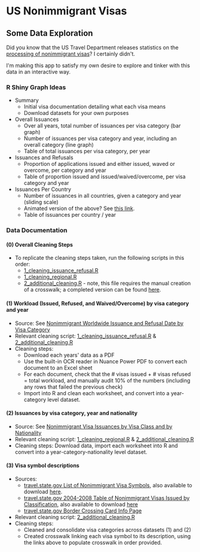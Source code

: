 # US Nonimmigrant Visas
## Some Data Exploration

Did you know that the US Travel Department releases statistics on the [processing of nonimmigrant visas](https://travel.state.gov/content/travel/en/legal/visa-law0/visa-statistics/nonimmigrant-visa-statistics.html)? I certainly didn't.

I'm making this app to satisfy my own desire to explore and tinker with this data in an interactive way.

### R Shiny Graph Ideas

* Summary
    * Initial visa documentation detailing what each visa means
    * Download datasets for your own purposes
* Overall Issuances 
    * Over all years, total number of issuances per visa category (bar graph)
    * Number of issuances per visa category and year, including an overall category (line graph)
    * Table of total issuances per visa category, per year
* Issuances and Refusals
    * Proportion of applications issued and either issued, waved or overcome, per category and year
    * Table of proportion issued and issued/waived/overcome, per visa category and year
* Issuances Per Country
    * Number of issuances in all countries, given a category and year (sliding scale)
    * Animated version of the above? See [this link](https://rstudio-pubs-static.s3.amazonaws.com/315157_73b802e0532c4ea3839f98afc0378ca1.html).
    * Table of issuances per country / year

### Data Documentation

#### (0) Overall Cleaning Steps

* To replicate the cleaning steps taken, run the following scripts in this order:
    * [1_cleaning_issuance_refusal.R](data/scripts/1_cleaning_issuance_refusal.R)
    * [1_cleaning_regional.R](data/scripts/1_cleaning_regional.R)
    * [2_additional_cleaning.R](data/scripts/2_additional_cleaning.R) - note, this file requires the manual creation of a crosswalk; a completed version can be found [here](data/output/labels.rds).

#### (1) Workload (Issued, Refused, and Waived/Overcome) by visa category and year

* Source: See [Nonimmigrant Worldwide Issuance and Refusal Date by Visa Category](https://travel.state.gov/content/travel/en/legal/visa-law0/visa-statistics/nonimmigrant-visa-statistics.html)
* Relevant cleaning script: [1_cleaning_issuance_refusal.R](data/scripts/1_cleaning_issuance_refusal.R) & [2_additional_cleaning.R](data/scripts/2_additional_cleaning.R)
* Cleaning steps:
    * Download each years' data as a PDF
    * Use the built-in OCR reader in Nuance Power PDF to convert each document to an Excel sheet
    * For each document, check that the # visas issued + # visas refused = total workload, and manually audit 10% of the numbers (including any rows that failed the previous check)
    * Import into R and clean each worksheet, and convert into a year-category level dataset.

#### (2) Issuances by visa category, year and nationality

* Source: See [Nonimmigrant Visa Issuances by Visa Class and by Nationality](https://travel.state.gov/content/travel/en/legal/visa-law0/visa-statistics/nonimmigrant-visa-statistics.html)
* Relevant cleaning script: [1_cleaning_regional.R](data/scripts/1_cleaning_regional.R) & [2_additional_cleaning.R](data/scripts/2_additional_cleaning.R)
* Cleaning steps: Download data, import each worksheet into R and convert into a year-category-nationality level dataset.

#### (3) Visa symbol descriptions

* Sources:
    * [travel.state.gov List of Nonimmigrant Visa Symbols](data/input/NonimmigrantVisaSymbols.pdf), also available to download [here](https://travel.state.gov/content/dam/visas/Statistics/Non-Immigrant-Statistics/MonthlyNIVIssuances/Nonimmigrant%20Visa%20Symbols.pdf).
    * [travel.state.gov 2004-2008 Table of Nonimmigrant Visas Issued by Classification](data/input/FY08-AR-TableXVIB.pdf), also available to download [here](https://travel.state.gov/content/dam/visas/Statistics/FY08-AR-TableXVI%28B%29.pdf)
    * [travel.state.gov Border Crossing Card Info Page](https://travel.state.gov/content/travel/en/us-visas/tourism-visit/border-crossing-card.html)
* Relevant cleaning script: [2_additional_cleaning.R](data/scripts/2_additional_cleaning.R)
* Cleaning steps:
    * Cleaned and consolidate visa categories across datasets (1) and (2)
    * Created crosswalk linking each visa symbol to its description, using the links above to populate crosswalk in order provided.